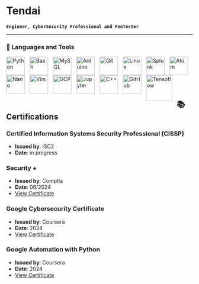 # Tendai

**`Engineer, CyberSecurity Professional and PenTester`**




---

### 🧰 Languages and Tools

            
          
<img align="left" alt="Python" width="50px" style="padding-right:10px;" src="https://cdn.jsdelivr.net/gh/devicons/devicon@latest/icons/python/python-original-wordmark.svg"/>
<img align="left" alt="Bash" width="50px" style="padding-right:10px;" src="https://cdn.jsdelivr.net/gh/devicons/devicon@latest/icons/bash/bash-plain.svg" />
<img align="left" alt="MySQL" width="50px" style="padding-right:10px;" src="https://cdn.jsdelivr.net/gh/devicons/devicon@latest/icons/mysql/mysql-original-wordmark.svg" />
<img align="left" alt="Arduino" width="50px" style="padding-right:10px;" src="https://cdn.jsdelivr.net/gh/devicons/devicon@latest/icons/arduino/arduino-plain-wordmark.svg" />
<img align="left" alt="Git" width="50px" style="padding-right:10px;" src="https://cdn.jsdelivr.net/gh/devicons/devicon@latest/icons/git/git-original-wordmark.svg" />
<img align="left" alt="Linux" width="50px" style="padding-right:10px;" src="https://cdn.jsdelivr.net/gh/devicons/devicon/icons/linux/linux-original.svg" />
<img align="left" alt="Splunk" width="50px" style="padding-right:10px;" src="https://cdn.jsdelivr.net/gh/devicons/devicon@latest/icons/splunk/splunk-original-wordmark.svg" />
<img align="left" alt="Atom" width="50px" style="padding-right:10px;" src="https://cdn.jsdelivr.net/gh/devicons/devicon@latest/icons/atom/atom-original.svg" />
<img align="left" alt="Nano" width="50px" style="padding-right:10px;" src="https://cdn.jsdelivr.net/gh/devicons/devicon@latest/icons/nano/nano-plain-wordmark.svg" />
<img align="left" alt="Vim" width="50px" style="padding-right:10px;" src="https://cdn.jsdelivr.net/gh/devicons/devicon@latest/icons/vim/vim-original.svg" />
<img align="left" alt="GCP" width="50px" style="padding-right:10px;" src="https://cdn.jsdelivr.net/gh/devicons/devicon@latest/icons/googlecloud/googlecloud-original-wordmark.svg" />
<img align="left" alt="Jupyter" width="50px" style="padding-right:10px;" src="https://cdn.jsdelivr.net/gh/devicons/devicon@latest/icons/jupyter/jupyter-original-wordmark.svg" />
<img align="left" alt="C++" width="50px" style="padding-right:10px;" src="https://cdn.jsdelivr.net/gh/devicons/devicon/icons/cplusplus/cplusplus-line.svg" />
<img align="left" alt="GitHub" width="50px" style="padding-right:10px;" src="https://cdn.jsdelivr.net/gh/devicons/devicon/icons/github/github-original.svg" />
<img align="left" alt="Tensoflow" width="70px" style="padding-right:10px;" src="https://cdn.jsdelivr.net/gh/devicons/devicon@latest/icons/tensorflow/tensorflow-original-wordmark.svg" />
<br />
<br />
<br />
<br />
<br />


## 📚 Certifications


### Certified Information Systems Security Professional (CISSP) 
- **Issued by**: ISC2
- **Date**: in progress
  
### Security + 
- **Issued by**: Comptia
- **Date**: 06/2024
- [View Certificate](https://www.credly.com/badges/0b18626b-4663-49c8-b061-e990853bae64/public_url)
 

### Google Cybersecurity  Certificate
- **Issued by**: Coursera
- **Date**: 2024
- [View Certificate](https://www.credly.com/badges/c789b6e2-0b8f-433d-b393-3533452fc4c7/public_url)

### Google Automation with Python
- **Issued by**: Coursera
- **Date**: 2024
- [View Certificate]()

###
